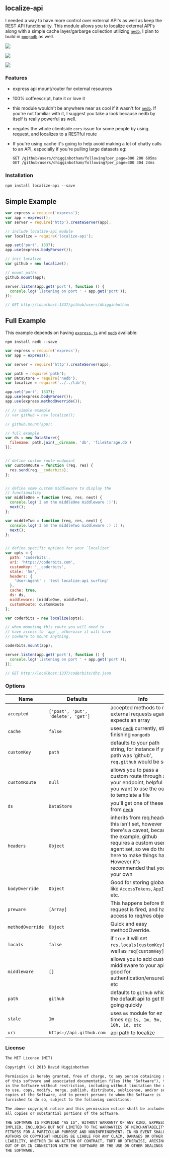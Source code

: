 ## localize-api
I needed a way to have more control over external API's as well as keep the REST API functionality. This module allows you to localize external API's along with a simple cache layer/garbarge collection utilizing [`nedb`](https://github.com/louischatriot/nedb), I plan to build in [`mongodb`](https://github.com/mongodb/node-mongodb-native) as well. 

![](https://nodei.co/npm/localize-api.png?downloads=true&stars=true) 

![](https://badge.fury.io/js/localize-api.png)

![](https://drone.io/github.com/dhigginbotham/localize-api/status.png)

### Features
- express api mount/router for external resources
- 100% coffeescript, hate it or love it
- this module wouldn't be anywhere near as cool if it wasn't for [`nedb`](https://github.com/louischatriot/nedb). If you're not familiar with it, I suggest you take a look because nedb by itself is really powerful as well.
- negates the whole clientside `cors` issue for some people by using request, and localizes to a RESTful route
- If you're using cache it's going to help avoid making a lot of chatty calls to an API, especially if you're pulling large datasets eg:
  
  ```
  GET /github/users/dhigginbotham/following?per_page=300 200 605ms
  GET /github/users/dhigginbotham/following?per_page=300 304 24ms
  ```

### Installation
```md
npm install localize-api --save
```

## Simple Example
```js
var express = require('express');
var app = express();
var server = require('http').createServer(app);

// include localize-api module
var localize = require('localize-api');

app.set('port', 1337);
app.use(express.bodyParser());

// init localize
var github = new localize();

// mount paths
github.mount(app);

server.listen(app.get('port'), function () {
  console.log('listening on port ' + app.get('port'));
});

// GET http://localhost:1337/github/users/dhigginbotham
```

## Full Example
This example depends on having [`express.js`](https://github.com/visionmedia/express) and [`nedb`](https://github.com/louischatriot/nedb) available:

  `npm install nedb --save`

```js
var express = require('express');
var app = express();

var server = require('http').createServer(app);

var path = require('path');
var DataStore = require('nedb');
var localize = require('../../lib');

app.set('port', 1337);
app.use(express.bodyParser());
app.use(express.methodOverride());

// // simple example
// var github = new localize();

// github.mount(app);

// full example
var ds = new DataStore({
  filename: path.join(__dirname, 'db', 'fileStorage.db')
});


// define custom route endpoint
var customRoute = function (req, res) {
  res.send(req.__coderbits);
};


// define some custom middleware to display the
// functionality
var middleOne = function (req, res, next) {
  console.log('I am the middleOne middleware :)');
  next();
};

var middleTwo = function (req, res, next) {
  console.log('I am the middleTwo middleware :) :)');
  next();
};


// define specific options for your `localizer`
var opts = {
  path: 'coderbits',
  uri: 'https://coderbits.com',
  customKey: '__coderbits',
  stale: '5m',
  headers: {
    'User-Agent' : 'test localize-api surfing'
  },
  cache: true,
  ds: ds,
  middleware: [middleOne, middleTwo],
  customRoute: customRoute
};

var coderbits = new localize(opts);

// when mounting this route you will need to
// have access to `app`, otherwise it will have
// nowhere to mount anything.

coderbits.mount(app);

server.listen(app.get('port'), function () {
  console.log('listening on port ' + app.get('port'));
});

// GET http://localhost:1337/coderbits/dhz.json
```

### Options
Name | Defaults | Info
--- | --- | ---
`accepted` | `['post', 'put', 'delete', 'get']` | accepted methods to run external requests against, expects an array
`cache` | `false` | uses [`nedb`](https://github.com/louischatriot/nedb) currently, still finishing `mongodb`
`customKey` | `path` | defaults to your path string, for instance if your path was 'github', `req.github` would be set 
`customRoute` | `null` | allows you to pass a custom route through as your endpoint, helpful if you want to use the output to template a file
`ds` | `DataStore` | you'll get one of these from [`nedb`](https://github.com/louischatriot/nedb)
`headers` | `Object` | inherits from req.headers if this isn't set, however there's a caveat, because the example, github requires a custom user-agent set, so we do that in here to make things happy. However it's recommended that you set your own
`bodyOverride` | `Object` | Good for storing globals like `AccessTokens`, `AppId`, etc.
`preware` | `[Array]` | This happens before the request is fired, and has access to req/res objects
`methodOverride` | `Object` | Quick and easy methodOverride.
`locals` | `false` | if `true` it will set `res.locals[customKey]` as well as `req[customKey]`
`middleware` | `[]` | allows you to add custom middleware to your api, good for authentication/ensureLogin etc
`path` | `github` | defaults to `github` which is the default api to get this going quickly
`stale` | `1m` | uses `ms` module for ez times eg: `1s, 1m, 5m, 1h, 10h, 1d, etc`
`uri` | `https://api.github.com` | api path to localize


### License
```md
The MIT License (MIT)

Copyright (c) 2013 David Higginbotham 

Permission is hereby granted, free of charge, to any person obtaining a copy
of this software and associated documentation files (the "Software"), to deal
in the Software without restriction, including without limitation the rights
to use, copy, modify, merge, publish, distribute, sublicense, and/or sell
copies of the Software, and to permit persons to whom the Software is
furnished to do so, subject to the following conditions:

The above copyright notice and this permission notice shall be included in
all copies or substantial portions of the Software.

THE SOFTWARE IS PROVIDED "AS IS", WITHOUT WARRANTY OF ANY KIND, EXPRESS OR
IMPLIED, INCLUDING BUT NOT LIMITED TO THE WARRANTIES OF MERCHANTABILITY,
FITNESS FOR A PARTICULAR PURPOSE AND NONINFRINGEMENT. IN NO EVENT SHALL THE
AUTHORS OR COPYRIGHT HOLDERS BE LIABLE FOR ANY CLAIM, DAMAGES OR OTHER
LIABILITY, WHETHER IN AN ACTION OF CONTRACT, TORT OR OTHERWISE, ARISING FROM,
OUT OF OR IN CONNECTION WITH THE SOFTWARE OR THE USE OR OTHER DEALINGS IN
THE SOFTWARE.
```
